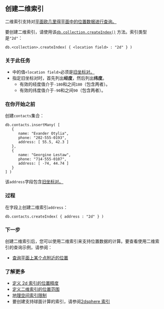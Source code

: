 ## 创建二维索引

二维索引支持对[平面欧几里得平面中的位置数据进行查询。](https://www.mongodb.com/docs/v7.0/geospatial-queries/#std-label-geospatial-geometry)

要创建二维索引，请使用该[`db.collection.createIndex()`](https://www.mongodb.com/docs/v7.0/reference/method/db.collection.createIndex/#mongodb-method-db.collection.createIndex) 方法。索引类型是`"2d"`：

```
db.<collection>.createIndex( { <location field> : "2d" } )
```

### 关于此任务

- 中的值`<location field>`必须是[旧坐标对。](https://www.mongodb.com/docs/v7.0/geospatial-queries/#std-label-geospatial-legacy)
- 指定旧坐标对时，首先列出**经度**，然后列出**纬度**。
  - 有效的经度值介于`-180`和之间`180`（包含两者）。
  - 有效的纬度值介于`-90`和之间`90`（包含两者）。

### 在你开始之前

创建`contacts`集合：

```
db.contacts.insertMany( [
   {
      name: "Evander Otylia",
      phone: "202-555-0193",
      address: [ 55.5, 42.3 ]
   },
   {
      name: "Georgine Lestaw",
      phone: "714-555-0107",
      address: [ -74, 44.74 ]
   }
] )
```

该`address`字段包含[旧坐标对。](https://www.mongodb.com/docs/v7.0/geospatial-queries/#std-label-geospatial-legacy)

### 过程

在字段上创建二维索引`address`：

```
db.contacts.createIndex( { address : "2d" } )
```

### 下一步

创建二维索引后，您可以使用二维索引来支持位置数据的计算。要查看使用二维索引的查询示例，请参阅：

- [查询平面上某个点附近的位置](https://www.mongodb.com/docs/v7.0/core/indexes/index-types/geospatial/2d/query/proximity-flat-surface/#std-label-2d-index-proximity-query)

### 了解更多

- [定义 2d 索引的位置精度](https://www.mongodb.com/docs/v7.0/core/indexes/index-types/geospatial/2d/create/define-location-precision/#std-label-2d-index-define-location-precision)
- [定义二维索引的位置范围](https://www.mongodb.com/docs/v7.0/core/indexes/index-types/geospatial/2d/create/define-location-range/#std-label-2d-index-define-location-range)
- [地理空间索引限制](https://www.mongodb.com/docs/v7.0/core/indexes/index-types/geospatial/restrictions/#std-label-geospatial-restrictions)
- 要创建支持球面计算的索引，请参阅[2dsphere 索引](https://www.mongodb.com/docs/v7.0/core/indexes/index-types/geospatial/2dsphere/#std-label-2dsphere-index)